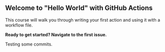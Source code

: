 ## Welcome to "Hello World" with GitHub Actions

This course will walk you through writing your first action and using it with a workflow file. 

**Ready to get started? Navigate to the first issue.**

Testing some commits.

